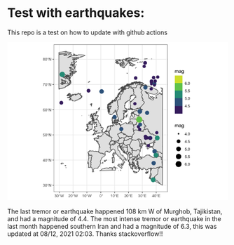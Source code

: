 <!-- README.md is generated from README.Rmd. Please edit that file -->

Test with earthquakes:
======================

This repo is a test on how to update with github actions

![](man/figures/README-unnamed-chunk-2-1.png)

The last tremor or earthquake happened 108 km W of Murghob, Tajikistan,
and had a magnitude of 4.4. The most intense tremor or earthquake in the
last month happened southern Iran and had a magnitude of 6.3, this was
updated at 08/12, 2021 02:03. Thanks stackoverflow!!
